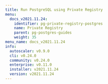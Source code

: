 ```yaml
---
title: Run PostgreSQL using Private Registry
menu:
  docs_v2021.11.24:
    identifier: pg-private-registry-postgres
    name: Private Registry
    parent: pg-postgres-guides
    weight: 35
menu_name: docs_v2021.11.24
info:
  autoscaler: v0.9.0
  cli: v0.24.0
  community: v0.24.0
  enterprise: v0.11.0
  installer: v2021.11.24
  version: v2021.11.24
---
```


